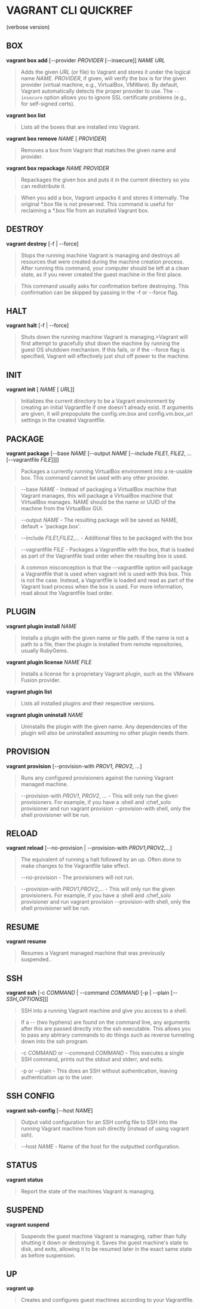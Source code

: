 **VAGRANT CLI QUICKREF**
====================
(verbose version)

BOX
---
**vagrant box add** [--provider _PROVIDER_ [--insecure]] _NAME_ _URL_
> Adds the given _URL_ (or file) to Vagrant and stores it under the logical name _NAME_. _PROVIDER_, if given, will verify the box is for the given provider (virtual machine, e.g., VirtualBox, VMWare). By default, Vagrant automatically detects the proper provider to use. The `--insecure` option allows you to ignore SSL certificate problems (e.g., for self-signed certs).

**vagrant box list**
> Lists all the boxes that are installed into Vagrant.

**vagrant box remove** _NAME_ [ _PROVIDER_]
> Removes a box from Vagrant that matches the given name and provider.

**vagrant box repackage** _NAME_ _PROVIDER_
> Repackages the given box and puts it in the current directory so you can redistribute it.

> When you add a box, Vagrant unpacks it and stores it internally. The original *.box file is not preserved. This command is useful for reclaiming a *.box file from an installed Vagrant box.

DESTROY
-------
**vagrant destroy** [-f | --force]
> Stops the running machine Vagrant is managing and destroys all resources that were created during the machine creation process. After running this command, your computer should be left at a clean state, as if you never created the guest machine in the first place.

> This command usually asks for confirmation before destroying. This confirmation can be skipped by passing in the -f or --force flag.

HALT
----
**vagrant halt** [-f | --force]
> Shuts down the running machine Vagrant is managing.>Vagrant will first attempt to gracefully shut down the machine by running the guest OS shutdown mechanism. If this fails, or if the --force flag is specified, Vagrant will effectively just shut off power to the machine.

INIT
----
**vagrant init** [ _NAME_ [ _URL_]]
> Initializes the current directory to be a Vagrant environment by creating an initial Vagrantfile if one doesn't already exist. If arguments are given, it will prepopulate the config.vm.box and config.vm.box_url settings in the created Vagrantfile.

PACKAGE
-------
**vagrant package** [--base _NAME_ [--output _NAME_ [--include _FILE1_, _FILE2_, _..._ [--vagrantfile _FILE_]]]]
> Packages a currently running VirtualBox environment into a re-usable box. This command cannot be used with any other provider. 

> --base _NAME_ - Instead of packaging a VirtualBox machine that Vagrant manages, this will package a VirtualBox machine that VirtualBox manages. NAME should be the name or UUID of the machine from the VirtualBox GUI.

> --output _NAME_ - The resulting package will be saved as NAME, default = 'package.box'.

> --include _FILE1_,_FILE2_,_..._ - Additional files to be packaged with the box

> --vagrantfile _FILE_ - Packages a Vagrantfile with the box, that is loaded as part of the Vagrantfile load order when the resulting box is used.

> A common misconception is that the --vagrantfile option will package a Vagrantfile that is used when vagrant init is used with this box. This is not the case. Instead, a Vagrantfile is loaded and read as part of the Vagrant load process when the box is used. For more information, read about the Vagrantfile load order.

PLUGIN
------
**vagrant plugin install** _NAME_
> Installs a plugin with the given name or file path. If the name is not a path to a file, then the plugin is installed from remote repositories, usually RubyGems.

**vagrant plugin license** _NAME_ _FILE_
> Installs a license for a proprietary Vagrant plugin, such as the VMware Fusion provider.

**vagrant plugin list**
> Lists all installed plugins and their respective versions.

**vagrant plugin uninstall** _NAME_
> Uninstalls the plugin with the given name. Any dependencies of the plugin will also be uninstalled assuming no other plugin needs them.

PROVISION
---------
**vagrant provision** [--provision-with _PROV1_, _PROV2_, _..._]
> Runs any configured provisioners against the running Vagrant managed machine.

> --provision-with _PROV1_, _PROV2_, _..._ - This will only run the given provisioners. For example, if you have a :shell and :chef_solo provisioner and run vagrant provision --provision-with shell, only the shell provisioner will be run.

RELOAD
------
**vagrant reload** [--no-provision | --provision-with _PROV1_,_PROV2_,_..._]
> The equivalent of running a halt followed by an up. Often done to make changes to the Vagrantfile take effect.
> 
> --no-provision - The provisioners will not run.

> --provision-with _PROV1_,_PROV2_,_..._ - This will only run the given provisioners. For example, if you have a :shell and :chef_solo provisioner and run vagrant provision --provision-with shell, only the shell provisioner will be run.

RESUME
------
**vagrant resume**
> Resumes a Vagrant managed machine that was previously suspended..

SSH
---
**vagrant ssh** [-c _COMMAND_ | --command _COMMAND_ [-p | --plain [-- _SSH_OPTIONS_]]]
> SSH into a running Vagrant machine and give you access to a shell.

> If a -- (two hyphens) are found on the command line, any arguments after this are passed directly into the ssh executable. This allows you to pass any abitrary commands to do things such as reverse tunneling down into the ssh program.

> -c _COMMAND_ or --command _COMMAND_ - This executes a single SSH command, prints out the stdout and stderr, and exits.

> -p or --plain - This does an SSH without authentication, leaving authentication up to the user.

SSH CONFIG
----------
**vagrant ssh-config** [--host _NAME_]
> Output valid configuration for an SSH config file to SSH into the running Vagrant machine from ssh directly (instead of using vagrant ssh).

> --host _NAME_ - Name of the host for the outputted configuration.

STATUS
------
**vagrant status**
> Report the state of the machines Vagrant is managing.

SUSPEND
-------
**vagrant suspend**
> Suspends the guest machine Vagrant is managing, rather than fully shutting it down or destroying it. Saves the guest machine's state to disk, and exits, allowing it to be resumed later in the exact same state as before suspension.

UP
--
**vagrant up**
> Creates and configures guest machines according to your Vagrantfile.

